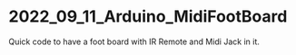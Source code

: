 # 2022_09_11_Arduino_MidiFootBoard
Quick code to have a foot board with IR Remote and Midi Jack in it.
